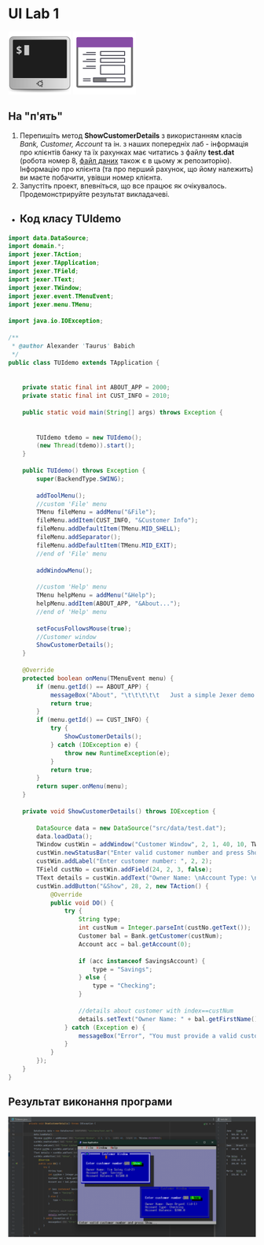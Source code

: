 # UI Lab 1
![](terminal-icon.png)
![](gui-icon.png)

## На "п'ять"
1. Перепишіть метод **ShowCustomerDetails** з використанням класів *Bank, Customer, Account* та ін. з наших попередніх лаб - інформація про клієнтів банку та їх рахунках має читатись з файлу **test.dat** (робота номер 8, [файл даних](https://github.com/liketaurus/TUI-Labs/blob/master/data/test.dat) також є в цьому ж репозиторію). Інформацію про клієнта (та про перший рахунок, що йому належить) ви маєте побачити, увівши номер клієнта.
2. Запустіть проект, впевніться, що все працює як очікувалось. Продемонстрируйте результат викладачеві.

* ## Код класу TUIdemo
```java
import data.DataSource;
import domain.*;
import jexer.TAction;
import jexer.TApplication;
import jexer.TField;
import jexer.TText;
import jexer.TWindow;
import jexer.event.TMenuEvent;
import jexer.menu.TMenu;

import java.io.IOException;

/**
 * @author Alexander 'Taurus' Babich
 */
public class TUIdemo extends TApplication {


    private static final int ABOUT_APP = 2000;
    private static final int CUST_INFO = 2010;

    public static void main(String[] args) throws Exception {


        TUIdemo tdemo = new TUIdemo();
        (new Thread(tdemo)).start();
    }

    public TUIdemo() throws Exception {
        super(BackendType.SWING);

        addToolMenu();
        //custom 'File' menu
        TMenu fileMenu = addMenu("&File");
        fileMenu.addItem(CUST_INFO, "&Customer Info");
        fileMenu.addDefaultItem(TMenu.MID_SHELL);
        fileMenu.addSeparator();
        fileMenu.addDefaultItem(TMenu.MID_EXIT);
        //end of 'File' menu  

        addWindowMenu();

        //custom 'Help' menu
        TMenu helpMenu = addMenu("&Help");
        helpMenu.addItem(ABOUT_APP, "&About...");
        //end of 'Help' menu 

        setFocusFollowsMouse(true);
        //Customer window
        ShowCustomerDetails();
    }

    @Override
    protected boolean onMenu(TMenuEvent menu) {
        if (menu.getId() == ABOUT_APP) {
            messageBox("About", "\t\t\t\t\t   Just a simple Jexer demo.\n\nCopyright © 2019 Alexander 'Taurus' Babich").show();
            return true;
        }
        if (menu.getId() == CUST_INFO) {
            try {
                ShowCustomerDetails();
            } catch (IOException e) {
                throw new RuntimeException(e);
            }
            return true;
        }
        return super.onMenu(menu);
    }

    private void ShowCustomerDetails() throws IOException {

        DataSource data = new DataSource("src/data/test.dat");
        data.loadData();
        TWindow custWin = addWindow("Customer Window", 2, 1, 40, 10, TWindow.NOZOOMBOX);
        custWin.newStatusBar("Enter valid customer number and press Show...");
        custWin.addLabel("Enter customer number: ", 2, 2);
        TField custNo = custWin.addField(24, 2, 3, false);
        TText details = custWin.addText("Owner Name: \nAccount Type: \nAccount Balance: ", 2, 4, 38, 8);
        custWin.addButton("&Show", 28, 2, new TAction() {
            @Override
            public void DO() {
                try {
                    String type;
                    int custNum = Integer.parseInt(custNo.getText());
                    Customer bal = Bank.getCustomer(custNum);
                    Account acc = bal.getAccount(0);

                    if (acc instanceof SavingsAccount) {
                        type = "Savings";
                    } else {
                        type = "Checking";
                    }

                    //details about customer with index==custNum
                    details.setText("Owner Name: " + bal.getFirstName() + " " + bal.getLastName() + " (id=" + custNum + ")\nAccount Type: " + type + "\nAccount Balance: $" + acc.getBalance() + "");
                } catch (Exception e) {
                    messageBox("Error", "You must provide a valid customer number!").show();
                }
            }
        });
    }
}
```
## Результат виконання програми
![](https://github.com/ppc-ntu-khpi/35-tui-1-CAH4E33/blob/master/Images/Result1306.png)

